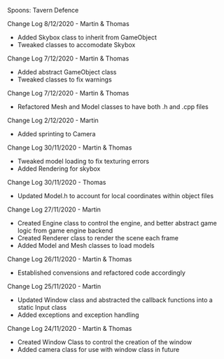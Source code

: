 Spoons: Tavern Defence

Change Log 8/12/2020 - Martin & Thomas

- Added Skybox class to inherit from GameObject
- Tweaked classes to accomodate Skybox

Change Log 7/12/2020 - Martin & Thomas

- Added abstract GameObject class
- Tweaked classes to fix warnings

Change Log 7/12/2020 - Martin & Thomas

- Refactored Mesh and Model classes to have both .h and .cpp files

Change Log 2/12/2020 - Martin

- Added sprinting to Camera

Change Log 30/11/2020 - Martin & Thomas

- Tweaked model loading to fix texturing errors
- Added Rendering for skybox

Change Log 30/11/2020 - Thomas

- Updated Model.h to account for local coordinates within object files

Change Log 27/11/2020 - Martin

- Created Engine class to control the engine, and better abstract game logic from game engine backend
- Created Renderer class to render the scene each frame
- Added Model and Mesh classes to load models

Change Log 26/11/2020 - Martin & Thomas

- Established convensions and refactored code accordingly

Change Log 25/11/2020 - Martin

 - Updated Window class and abstracted the callback functions into a static Input class
 - Added exceptions and exception handling

Change Log 24/11/2020 - Martin & Thomas

 - Created Window Class to control the creation of the window
 - Added camera class for use with window class in future
